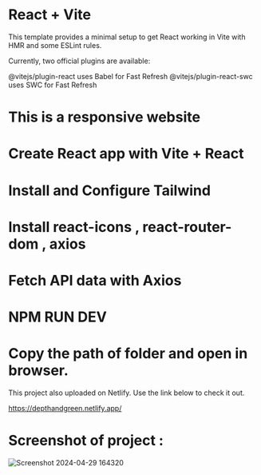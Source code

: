 # React + Vite

This template provides a minimal setup to get React working in Vite with HMR and some ESLint rules.

Currently, two official plugins are available:

@vitejs/plugin-react uses Babel for Fast Refresh
@vitejs/plugin-react-swc uses SWC for Fast Refresh

# This is a responsive website 
# Create React app with Vite + React
# Install and Configure Tailwind 
# Install react-icons , react-router-dom , axios
# Fetch API data with Axios
# NPM RUN DEV

# Copy the path of folder and open in browser.

This project also uploaded on Netlify. Use the link below to check it out.

https://depthandgreen.netlify.app/


# Screenshot of project :
![Screenshot 2024-04-29 164320](https://github.com/vishavk1992/depthngreen/assets/148455293/f88c6e9c-2aac-4d6c-8224-a7f6f8cbd039)






 
